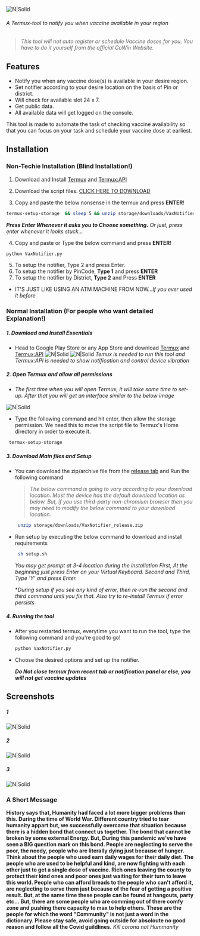 ![N|Solid](https://images2.imgbox.com/5c/7f/1eNS6Ol7_o.png "VaxNotifier")
###### A Termux-tool to notify you when vaccine available in your region
### 
####
> *This tool will not auto register or schedule Vaccine doses for you. You have to do it yourself from the official CoWin Website.* 
## Features

- Notify you when any vaccine dose(s) is available in your desire region.
- Set notifier according to your desire location on the basis of Pin or district.
- Will check for available slot 24 x 7.
- Get public data.
- All available data will get logged on the console.

This tool is made to automate the task of checking vaccine availability so that you can focus on your task and schedule your vaccine dose at earliest.

## Installation

### Non-Techie Installation (Blind Installation!)
1. Download and Install [Termux](https://play.google.com/store/apps/details?id=com.termux) and [Termux:API](https://play.google.com/store/apps/details?id=com.termux.api&hl=en)

2. Download the script files. [CLICK HERE TO DOWNLOAD](https://github.com/n00b-spectre/VaxNotitfier-Cowin_Vaccine_notifier/releases/download/v1.5/VaxNotifier_release.zip)

3. Copy and paste the below nonsense in the termux and press __ENTER__!

```sh
termux-setup-storage  && sleep 5 && unzip storage/downloads/VaxNotifier_release.zip && chmod +x setup.sh && ./setup.sh && echo 'RESTART THIS APP NOW! (Press exit from notification pannel)'
```
*__Press Enter Whenever it asks you to Choose something.__* *Or just, press enter whenever it looks stuck...*

4. Copy and paste or Type the below command and press __ENTER__!
```sh
python VaxNotifier.py
```
5. To setup the notifier, Type 2 and press Enter.
6. To setup the notifier by PinCode, __Type 1__ and press __ENTER__
7. To setup the notifier by District, __Type 2__ and Press __ENTER__
- IT'S JUST LIKE USING AN ATM MACHINE FROM NOW...*If you ever used it before* 

### Normal Installation (For people who want detailed Explanation!)

##### 1. Download and Install Essentials
- Head to Google Play Store or any App Store and download [Termux](https://play.google.com/store/apps/details?id=com.termux) and [Termux:API](https://play.google.com/store/apps/details?id=com.termux.api&hl=en)
![N|Solid](https://images2.imgbox.com/7d/e0/A5OllIiS_o.png "Install Termux")
![N|Solid](https://images2.imgbox.com/88/b3/gNXu13qi_o.png "Install Termux:API")
*Temux is needed to run this tool and Termux:API is needed to show notification and control device vibration*
##### 2. Open Termux and allow all permissions
- *The first time when you will open Termux, it will take some time to set-up. After that you will get an interface similar to the below image*

 ![N|Solid](https://images2.imgbox.com/48/85/ygqQu6uM_o.jpeg "Install Termux")
- Type the following command and hit enter, then allow the storage permission. We need this to move the script file to Termux's Home directory in order to execute it.
```sh
 termux-setup-storage
```
##### 3. Download Main files and Setup
- You can download the zip/archive file from the [release tab](https://github.com/n00b-spectre/VaxNotitfier-Cowin_Vaccine_notifier/releases) and Run the following command
  >*The below command is going to vary according to your download location. Most the device has the default download location as below. But, if you use third-party non-chromium browser then you may need to modify the below command to your download location.*
  
  ```sh 
   unzip storage/downloads/VaxNotifier_release.zip
  ```
- Run setup by executing the below command to download and install requirements

  ```sh
   sh setup.sh
  ```
  *You may get prompt at 3-4 location during the installation
  First, At the beginning just press Enter on your Virtual Keyboard.
  Second and Third, Type 'Y' and press Enter.*

  *_During setup if you see any kind of error, then re-run the second and third command until you fix that. Also try to re-install Termux if error persists._
 
 ##### 4. Running the tool
 - After you restarted termux, everytime you want to run the tool, type the following command and you're good to go!
 
   ```sh
   python VaxNotifier.py
   ```
- Choose the desired options and set up the notifier.

  *__Do Not close termux from recent tab or notification panel or else, you will not get vaccine updates__*
  
 ## Screenshots
 ##### 1
 ![N|Solid](https://images2.imgbox.com/0b/c6/Dpq1fABG_o.jpeg "Screenshot-1")
 ##### 2
 ![N|Solid](https://images2.imgbox.com/83/f6/Lapq8tmK_o.jpeg "Screenshot-2 (Logs)")
 ##### 3
 ![N|Solid](https://images2.imgbox.com/8b/84/aW9A8o7n_o.jpeg "Screenshot-3 (Notification)")
 
 ### A Short Message
 __History says that, Humanity had faced a lot more bigger problems than this. During the time of World War. Different country tried to tear humanity appart but, we successfully overcame that situation because there is a hidden bond that connect us together. The bond that cannot be broken by some external Energy. But, During this pandemic we've have seen a BIG question mark on this bond. People are neglecting to serve the poor, the needy, people who are literally dying just because of hunger. Think about the people who used earn daily wages for their daily diet. The people who are used to be helpful and kind, are now fighting with each other just to get a single dose of vaccine. Rich ones leaving the county to protect their kind ones and poor ones just waiting for their turn to leave this world. People who can afford breads to the people who can't afford it, are neglecting to serve them just because of the fear of getting a positive result. But, at the same time these people can be found at hangouts, party etc...
 But, there are some people who are comming out of there comfy zone and pushing there capacity to max to help others. These are the people for which the word "Community" is not just a word in the dictionary.
 Please stay safe, avoid going outside for absoloute no good reason and follow all the Covid guildlines.__
 *Kill corona not Hummanity*
